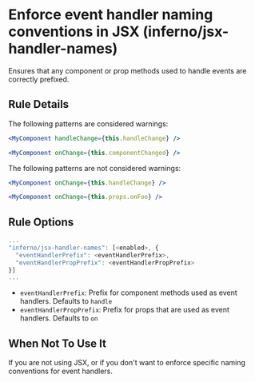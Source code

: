 # Enforce event handler naming conventions in JSX (inferno/jsx-handler-names)

Ensures that any component or prop methods used to handle events are correctly prefixed.

## Rule Details

The following patterns are considered warnings:

```jsx
<MyComponent handleChange={this.handleChange} />
```

```jsx
<MyComponent onChange={this.componentChanged} />
```

The following patterns are not considered warnings:

```jsx
<MyComponent onChange={this.handleChange} />
```

```jsx
<MyComponent onChange={this.props.onFoo} />
```

## Rule Options

```js
...
"inferno/jsx-handler-names": [<enabled>, {
  "eventHandlerPrefix": <eventHandlerPrefix>,
  "eventHandlerPropPrefix": <eventHandlerPropPrefix>
}]
...
```

* `eventHandlerPrefix`: Prefix for component methods used as event handlers. Defaults to `handle`
* `eventHandlerPropPrefix`: Prefix for props that are used as event handlers. Defaults to `on`

## When Not To Use It

If you are not using JSX, or if you don't want to enforce specific naming conventions for event handlers.
